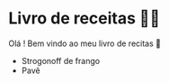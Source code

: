 # Livro de receitas :man_cook:

Olá ! Bem vindo ao meu livro de recitas :wave:

- Strogonoff de frango
- Pavê